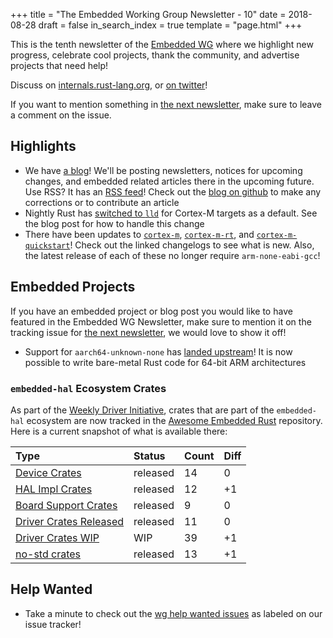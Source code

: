 +++
title = "The Embedded Working Group Newsletter - 10"
date = 2018-08-28
draft = false
in_search_index = true
template = "page.html"
+++

This is the tenth newsletter of the [Embedded WG] where we highlight new progress, celebrate cool projects, thank the community, and advertise projects that need help!

[Embedded WG]: https://github.com/rust-embedded/wg

Discuss on [internals.rust-lang.org], or [on twitter]!

[internals.rust-lang.org]: https://internals.rust-lang.org/t/the-10th-embedded-wg-newsletter-and-a-new-blog/8326
[on twitter]: https://twitter.com/rustembedded/status/1034765727423717376

<!-- more -->

If you want to mention something in [the next newsletter], make sure to leave a comment on the issue.

[the next newsletter]: https://github.com/rust-embedded/blog/issues/6

## Highlights

* We have [a blog]! We'll be posting newsletters, notices for upcoming changes, and embedded related articles there in the upcoming future. Use RSS? It has an [RSS feed]! Check out the [blog on github] to make any corrections or to contribute an article
* Nightly Rust has [switched to `lld`] for Cortex-M targets as a default. See the blog post for how to handle this change
* There have been updates to [`cortex-m`], [`cortex-m-rt`], and [`cortex-m-quickstart`]! Check out the linked changelogs to see what is new. Also, the latest release of each of these no longer require `arm-none-eabi-gcc`!

[a blog]: https://rust-embedded.github.io/blog/
[RSS feed]: https://rust-embedded.github.io/blog/rss.xml
[blog on github]: https://github.com/rust-embedded/blog
[switched to `lld`]: https://rust-embedded.github.io/blog/2018-08-2x-psa-cortex-m-breakage/
[landed upstream]: https://github.com/rust-lang/rust/commit/898950caf1a7bc9b6c41e74bbfac9591724f307c
[`cortex-m`]: https://github.com/rust-embedded/cortex-m/blob/master/CHANGELOG.md#v056---2018-08-27
[`cortex-m-rt`]: https://github.com/rust-embedded/cortex-m-rt/blob/master/CHANGELOG.md#v053---2018-08-27
[`cortex-m-quickstart`]: https://github.com/rust-embedded/cortex-m-quickstart/blob/master/CHANGELOG.md#v034---2018-08-27

## Embedded Projects

If you have an embedded project or blog post you would like to have featured in the Embedded WG Newsletter, make sure to mention it on the tracking issue for [the next newsletter], we would love to show it off!

* Support for `aarch64-unknown-none` has [landed upstream]! It is now possible to write bare-metal Rust code for 64-bit ARM architectures

### `embedded-hal` Ecosystem Crates

As part of the [Weekly Driver Initiative], crates that are part of the `embedded-hal` ecosystem are now tracked in the [Awesome Embedded Rust] repository. Here is a current snapshot of what is available there:

| Type                      | Status    | Count | Diff |
| :---                      | :-----    | :---- | :--- |
| [Device Crates]           | released  | 14    | 0    |
| [HAL Impl Crates]         | released  | 12    | +1   |
| [Board Support Crates]    | released  | 9     | 0    |
| [Driver Crates Released]  | released  | 11    | 0    |
| [Driver Crates WIP]       | WIP       | 39    | +1   |
| [no-std crates]           | released  | 13    | +1   |

[Awesome Embedded Rust]: https://github.com/rust-embedded/awesome-embedded-rust
[Weekly Driver Initiative]: https://github.com/rust-embedded/issues/39
[Device Crates]: https://github.com/rust-embedded/awesome-embedded-rust#device-crates
[HAL Impl Crates]: https://github.com/rust-embedded/awesome-embedded-rust#hal-implementation-crates
[Board Support Crates]: https://github.com/rust-embedded/awesome-embedded-rust#board-support-crates
[Driver Crates Released]: https://github.com/rust-embedded/awesome-embedded-rust#driver-crates
[Driver Crates WIP]: https://github.com/rust-embedded/awesome-embedded-rust#wip
[no-std crates]: https://github.com/rust-embedded/awesome-embedded-rust#no-std-crates

## Help Wanted

* Take a minute to check out the [wg help wanted issues] as labeled on our issue tracker!

[wg help wanted issues]: https://github.com/search?q=org%3Arust-embedded+is%3Aissue+is%3Aopen+milestone%3Arc1+label%3A%22help+wanted%22&type=Issues
